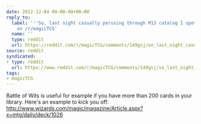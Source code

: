 ```yaml
---
date: 2012-12-04 00:00:00+00:00
reply_to:
  label: '''So, last night casually perusing through M13 catalog I spotted this''
    on /r/magicTCG'
  name: ''
  type: reddit
  url: https://reddit.com/r/magicTCG/comments/149gsj/so_last_night_casually_perusing_through_m13/
source: reddit
syndicated:
- type: reddit
  url: https://www.reddit.com/r/magicTCG/comments/149gsj/so_last_night_casually_perusing_through_m13/c7b1aul/
tags:
- magicTCG
---
```


Battle of Wits is useful for example if you have more than 200 cards in your library. Here's an example to kick you off: http://www.wizards.com/magic/magazine/Article.aspx?x=mtg/daily/deck/1026